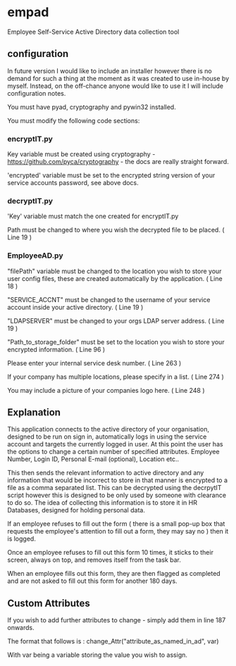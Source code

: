# empad
Employee Self-Service Active Directory data collection tool


## configuration
In future version I would like to include an installer however there is no demand for such a thing at the moment as it was created to use in-house by myself. Instead, on the off-chance anyone would like to use it I will include configuration notes.

You must have pyad, cryptography and pywin32 installed.

You must modify the following code sections:

### encryptIT.py
Key variable must be created using cryptography - https://github.com/pyca/cryptography - the docs are really straight forward.

'encrypted' variable must be set to the encrypted string version of your service accounts password, see above docs.
### decryptIT.py
  'Key' variable must match the one created for encryptIT.py
  
  Path must be changed to where you wish the decrypted file to be placed. ( Line 19 )

### EmployeeAD.py  
  "filePath" variable must be changed to the location you wish to store your user config files, these are created automatically by the application. ( Line 18 )
  
  "SERVICE_ACCNT" must be changed to the username of your service account inside your active directory. ( Line 19 )
  
  "LDAPSERVER" must be changed to your orgs LDAP server address. ( Line 19 )
  
  "Path_to_storage_folder" must be set to the location you wish to store your encrypted information. ( Line 96 )
  
  Please enter your internal service desk number. ( Line 263 )
  
  If your company has multiple locations, please specify in a list. ( Line 274 )
  
  You may include a picture of your companies logo here. ( Line 248 )
  
 ## Explanation
 This application connects to the active directory of your organisation, designed to be run on sign in, automatically logs in using the service account and targets the currently logged in user. At this point the user has the options to change a certain number of specified attributes. Employee Number, Login ID, Personal E-mail (optional), Location etc..
 
 This then sends the relevant information to active directory and any information that would be incorrect to store in that manner is encrypted to a file as a comma separated list. This can be decrypted using the decrpytIT script however this is designed to be only used by someone with clearance to do so. The idea of collecting this information is to store it in HR Databases, designed for holding personal data.
 
 If an employee refuses to fill out the form ( there is a small pop-up box that requests the employee's attention to fill out a form, they may say no ) then it is logged.
 
 Once an employee refuses to fill out this form 10 times, it sticks to their screen, always on top, and removes itself from the task bar. 
 
 When an employee fills out this form, they are then flagged as completed and are not asked to fill out this form for another 180 days.
 
 ## Custom Attributes
 If you wish to add further attributes to change - simply add them in line 187 onwards.
 
 The format that follows is : change_Attr("attribute_as_named_in_ad", var)
 
 With var being a variable storing the value you wish to assign.
 
